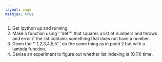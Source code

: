 ```yaml
---
layout: page
mathjax: true
---
```



<!-- Here is a link to the [Python/Numpy Tutorial](http://cs231n.github.io/python-numpy-tutorial/) covered in class.  -->

1. Get Ipython up and running
2. Make a function using '''def''' that squares a list of numbers and throws and error if the list contains something that does not have a number. 
3. Given the '''1,2,3,4,5,5''' do the same thing as in point 2 but with a lambda function.
4. Devise an experiment to figure out whether list indexing is \(O(1)\) time.
